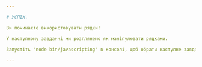 ```yaml
---

# УСПІХ.

Ви починаєте використовувати рядки!

У наступному завданні ми розглянемо як маніпулювати рядками.

Запустіть 'node bin/javascripting' в консолі, щоб обрати наступне завдання.

---
```

